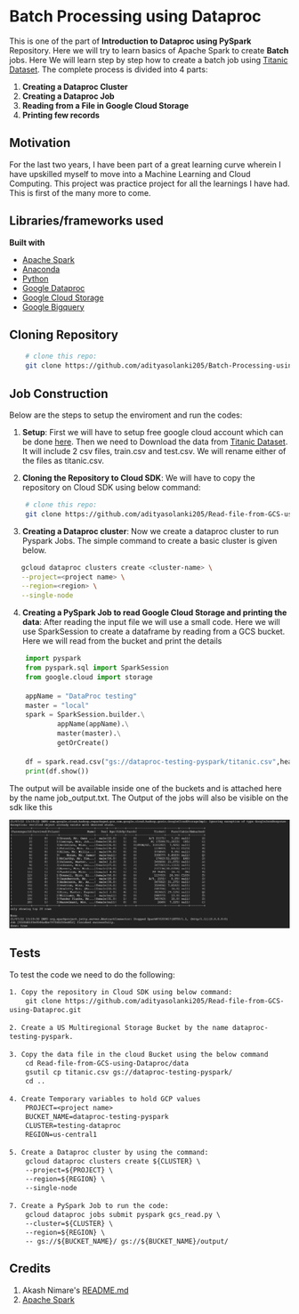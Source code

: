 # Batch Processing using Dataproc
This is one of the part of **Introduction to Dataproc using PySpark** Repository. Here we will try to learn basics of Apache Spark to create **Batch** jobs. Here We will learn step by step how to create a batch job using [Titanic Dataset](https://www.kaggle.com/c/titanic). The complete process is divided into 4 parts:

1. **Creating a Dataproc Cluster**
2. **Creating a Dataproc Job**
3. **Reading from a File in Google Cloud Storage**
4. **Printing few records**


## Motivation
For the last two years, I have been part of a great learning curve wherein I have upskilled myself to move into a Machine Learning and Cloud Computing. This project was practice project for all the learnings I have had. This is first of the many more to come. 
 

## Libraries/frameworks used

<b>Built with</b>
- [Apache Spark](https://spark.apache.org/)
- [Anaconda](https://www.anaconda.com/)
- [Python](https://www.python.org/)
- [Google Dataproc](https://cloud.google.com/dataproc)
- [Google Cloud Storage](https://cloud.google.com/storage)
- [Google Bigquery](https://cloud.google.com/bigquery)

## Cloning Repository

```bash
    # clone this repo:
    git clone https://github.com/adityasolanki205/Batch-Processing-using-Dataproc.git
```

## Job Construction

Below are the steps to setup the enviroment and run the codes:

1. **Setup**: First we will have to setup free google cloud account which can be done [here](https://cloud.google.com/free). Then we need to Download the data from [Titanic Dataset](https://www.kaggle.com/c/titanic/data). It will include 2 csv files, train.csv and test.csv. We will rename either of the files as titanic.csv. 

2. **Cloning the Repository to Cloud SDK**: We will have to copy the repository on Cloud SDK using below command:

```bash
    # clone this repo:
    git clone https://github.com/adityasolanki205/Read-file-from-GCS-using-Dataproc.git
```

3. **Creating a Dataproc cluster**: Now we create a dataproc cluster to run Pyspark Jobs. The simple command to create a basic cluster is given below.

```bash
   gcloud dataproc clusters create <cluster-name> \
   --project=<project name> \
   --region=<region> \
   --single-node 
``` 

4. **Creating a PySpark Job to read Google Cloud Storage and printing the data**: After reading the input file we will use a small code. Here we will use SparkSession to create a dataframe by reading from a GCS bucket. Here we will read from the bucket and print the details

```python
    import pyspark
    from pyspark.sql import SparkSession
    from google.cloud import storage

    appName = "DataProc testing"
    master = "local"
    spark = SparkSession.builder.\
            appName(appName).\
            master(master).\
            getOrCreate()     

    df = spark.read.csv("gs://dataproc-testing-pyspark/titanic.csv",header=True, inferSchema=True)
    print(df.show())
``` 

The output will be available inside one of the buckets and is attached here by the name job_output.txt. The Output of the jobs will also be visible on the sdk like this

![](data/output.JPG)


## Tests
To test the code we need to do the following:

    1. Copy the repository in Cloud SDK using below command:
        git clone https://github.com/adityasolanki205/Read-file-from-GCS-using-Dataproc.git
    
    2. Create a US Multiregional Storage Bucket by the name dataproc-testing-pyspark.
    
    3. Copy the data file in the cloud Bucket using the below command
        cd Read-file-from-GCS-using-Dataproc/data
        gsutil cp titanic.csv gs://dataproc-testing-pyspark/
        cd ..
    
    4. Create Temporary variables to hold GCP values
        PROJECT=<project name>
        BUCKET_NAME=dataproc-testing-pyspark
        CLUSTER=testing-dataproc
        REGION=us-central1
    
    5. Create a Dataproc cluster by using the command:
        gcloud dataproc clusters create ${CLUSTER} \
        --project=${PROJECT} \
        --region=${REGION} \
        --single-node 
    
    7. Create a PySpark Job to run the code:
        gcloud dataproc jobs submit pyspark gcs_read.py \
        --cluster=${CLUSTER} \
        --region=${REGION} \
        -- gs://${BUCKET_NAME}/ gs://${BUCKET_NAME}/output/


## Credits
1. Akash Nimare's [README.md](https://gist.github.com/akashnimare/7b065c12d9750578de8e705fb4771d2f#file-readme-md)
2. [Apache Spark](https://spark.apache.org/)
